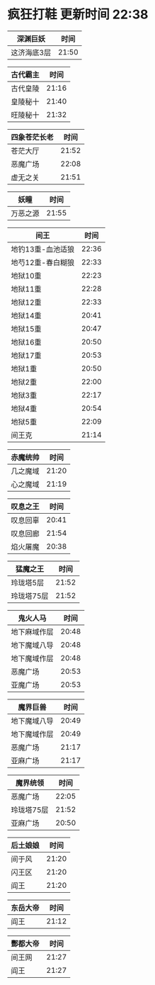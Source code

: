 # 疯狂打鞋 更新时间 22:38

| 深渊巨妖   | 时间    |
|--------|-------|
| 这济海底3层 | 21:50 |

| 古代霸主   | 时间    |
|--------|-------|
| 古代皇陵 | 21:16 |
| 皇陵秘十 | 21:40 |
| 旺陵秘十 | 21:32 |

| 四象苍茫长老   | 时间    |
|--------|-------|
| 苍茫大厅 | 21:52 |
| 恶魔广场 | 22:08 |
| 虚无之关 | 21:51 |

| 妖瞳   | 时间    |
|--------|-------|
| 万恶之源 | 21:55 |

| 间王   | 时间    |
|--------|-------|
| 地钓13重-血池适狼 | 22:36 |
| 地芍12重-春白糊狼 | 22:33 |
| 地狱10重 | 22:23 |
| 地狱11重 | 22:28 |
| 地狱12重 | 22:33 |
| 地狱14重 | 20:41 |
| 地狱15重 | 20:47 |
| 地狱16重 | 20:50 |
| 地狱17重 | 20:53 |
| 地狱1重 | 20:50 |
| 地狱2重 | 22:00 |
| 地狱3重 | 22:17 |
| 地狱4重 | 20:54 |
| 地狱5重 | 22:09 |
| 间王克 | 21:14 |

| 赤魔统帅   | 时间    |
|--------|-------|
| 几之魔域 | 21:20 |
| 心之魔域 | 21:19 |

| 叹息之王   | 时间    |
|--------|-------|
| 叹息回辜 | 20:41 |
| 叹息回廊 | 21:54 |
| 焰火屠魔 | 20:38 |

| 猛魔之王   | 时间    |
|--------|-------|
| 玲珑塔5层 | 21:52 |
| 玲珑塔75层 | 21:52 |

| 鬼火人马   | 时间    |
|--------|-------|
| 地下麻域作层 | 20:48 |
| 地下魔域八导 | 20:48 |
| 地下魔域作层 | 20:48 |
| 恶魔广场 | 20:53 |
| 亚魔广场 | 20:53 |

| 魔界巨兽   | 时间    |
|--------|-------|
| 地下魔域八导 | 20:49 |
| 地下魔域作层 | 20:49 |
| 恶魔广场 | 21:17 |
| 亚麻广场 | 21:17 |

| 魔界统领   | 时间    |
|--------|-------|
| 恶魔广场 | 22:05 |
| 玲珑塔75层 | 21:52 |
| 亚麻广场 | 20:50 |

| 后土娘娘   | 时间    |
|--------|-------|
| 间于风 | 21:20 |
| 闪王区 | 21:20 |
| 阎王 | 21:20 |

| 东岳大帝   | 时间    |
|--------|-------|
| 阎王 | 21:12 |

| 酆都大帝   | 时间    |
|--------|-------|
| 间王网 | 21:27 |
| 阎王 | 21:27 |